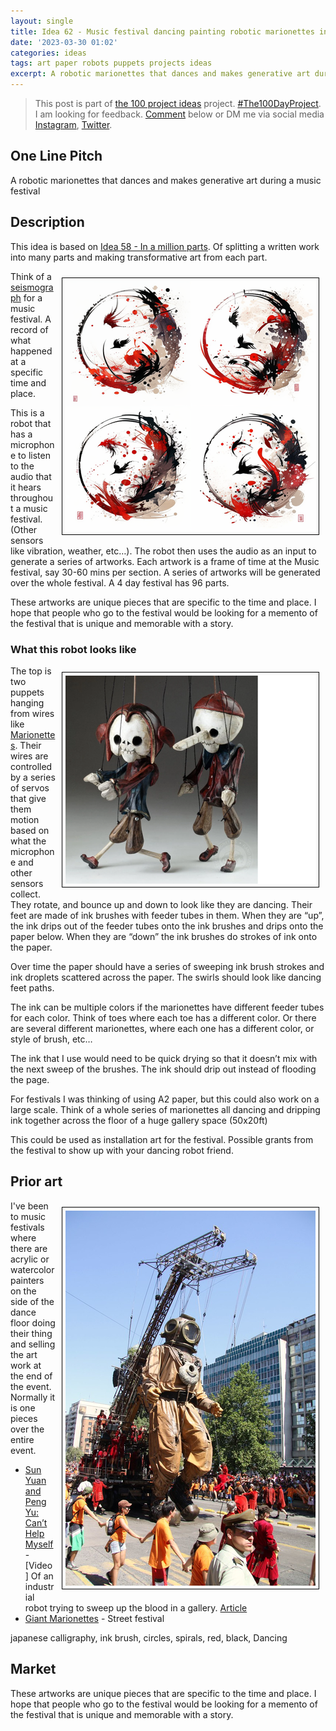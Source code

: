 ```yaml
---
layout: single
title: Idea 62 - Music festival dancing painting robotic marionettes in a million parts
date: '2023-03-30 01:02'
categories: ideas
tags: art paper robots puppets projects ideas
excerpt: A robotic marionettes that dances and makes generative art during a music festival
---
```


> This post is part of [the 100 project ideas](https://blog.abluestar.com/projects/2023-100-ideas/) project. [#The100DayProject](https://www.the100dayproject.org/). I am looking for feedback. <a href='#utterances-comments'>Comment</a> below or DM me via social media <a href="https://instagram.com/funvill" rel="nofollow noopener noreferrer"><i class="fab fa-fw fa-instagram" aria-hidden="true"></i><span class="label">Instagram</span></a>, <a href="https://twitter.com/funvill" rel="nofollow noopener noreferrer"><i class="fab fa-fw fa-twitter" aria-hidden="true"></i><span class="label">Twitter</span></a>.

## One Line Pitch

A robotic marionettes that dances and makes generative art during a music festival

## Description

This idea is based on [Idea 58 - In a million parts](/idea058-a-quotable-book-in-a-million-parts/). Of splitting a written work into many parts and making transformative art from each part.

<img src="/public/uploads/2023/japanese-calligraphy.png" alt="japanese-calligraphy" style="float: right; margin: 10px; border: 1px solid black; padding: 5px"/>Think of a [seismograph](https://en.wikipedia.org/wiki/Seismometer) for a music festival. A record of what happened at a specific time and place.

This is a robot that has a microphone to listen to the audio that it hears throughout a music festival. (Other sensors like vibration, weather, etc…). The robot then uses the audio as an input to generate a series of artworks. Each artwork is a frame of time at the Music festival, say 30-60 mins per section. A series of artworks will be generated over the whole festival. A 4 day festival has 96 parts.

These artworks are unique pieces that are specific to the time and place. I hope that people who go to the festival would be looking for a memento of the festival that is unique and memorable with a story.

### What this robot looks like

<img src="/public/uploads/2023/marionettes.png" alt="marionettes" style="float: right; margin: 10px; border: 1px solid black; padding: 5px"/>The top is two puppets hanging from wires like [Marionettes](https://en.wikipedia.org/wiki/Marionette). Their wires are controlled by a series of servos that give them motion based on what the microphone and other sensors collect. They rotate, and bounce up and down to look like they are dancing. Their feet are made of ink brushes with feeder tubes in them. When they are “up”, the ink drips out of the feeder tubes onto the ink brushes and drips onto the paper below. When they are “down” the ink brushes do strokes of ink onto the paper.

Over time the paper should have a series of sweeping ink brush strokes and ink droplets scattered across the paper. The swirls should look like dancing feet paths.

The ink can be multiple colors if the marionettes have different feeder tubes for each color. Think of toes where each toe has a different color. Or there are several different marionettes, where each one has a different color, or style of brush, etc…

The ink that I use would need to be quick drying so that it doesn’t mix with the next sweep of the brushes. The ink should drip out instead of flooding the page.

For festivals I was thinking of using A2 paper, but this could also work on a large scale. Think of a whole series of marionettes all dancing and dripping ink together across the floor of a huge gallery space (50x20ft)

This could be used as installation art for the festival. Possible grants from the festival to show up with your dancing robot friend.

## Prior art

<img src="/public/uploads/2023/giant-marionettes.png" alt="giant-marionettes" style="float: right; margin: 10px; border: 1px solid black; padding: 5px"/>I've been to music festivals where there are acrylic or watercolor painters on the side of the dance floor doing their thing and selling the art work at the end of the event. Normally it is one pieces over the entire event.

- [Sun Yuan and Peng Yu: Can’t Help Myself](https://www.youtube.com/watch?v=ZS4Bpr2BgnE) - [Video] Of an industrial robot trying to sweep up the blood in a gallery. [Article](https://hannahroseprendergast.com/sun-yuan-peng-yu-cant-help-myself/)
- [Giant Marionettes](http://www.royal-de-luxe.com/en/) - Street festival

japanese calligraphy, ink brush, circles, spirals, red, black, Dancing

## Market

These artworks are unique pieces that are specific to the time and place. I hope that people who go to the festival would be looking for a memento of the festival that is unique and memorable with a story.
